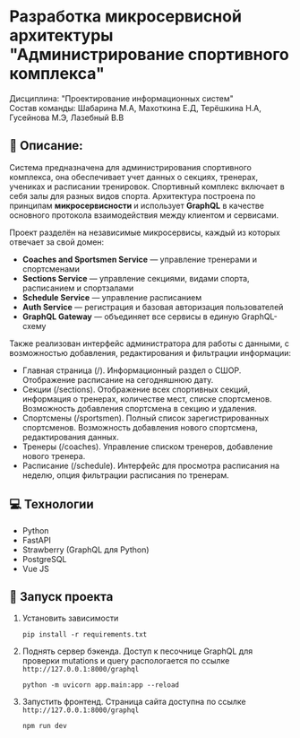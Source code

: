 # Разработка микросервисной архитектуры "Администрирование спортивного комплекса"
Дисциплина: "Проектирование информационных систем" <br>
Состав команды: Шабарина М.А, Махоткина Е.Д, Терёшкина Н.А, Гусейнова М.Э, Лазебный В.В

## 📝 Описание: 
Cистема предназначена для администрирования спортивного комплекса, она обеспечивает учет данных о секциях, тренерах, учениках и расписании тренировок. Спортивный комплекс включает в себя залы для разных видов спорта.
Архитектура построена по принципам **микросервисности** и использует **GraphQL** в качестве основного протокола взаимодействия между клиентом и сервисами.

Проект разделён на независимые микросервисы, каждый из которых отвечает за свой домен:
- **Coaches and Sportsmen Service** — управление тренерами и спортсменами
- **Sections Service** — управление секциями, видами спорта, расписанием и спортзалами
- **Schedule Service** — управление расписанием
- **Auth Service** — регистрация и базовая авторизация пользователей
- **GraphQL Gateway** — объединяет все сервисы в единую GraphQL-схему

Также реализован интерфейс администратора для работы с данными, с возможностью добавления, редактирования и фильтрации информации:
- Главная страница (/). Информационный раздел о СШОР. Отображение расписание на сегодняшнюю дату.
- Секции (/sections). Отображение всех спортивных секций, информация о тренерах, количестве мест, списке спортсменов. Возможность добавления спортсмена в секцию и удаления.
- Спортсмены (/sportsmen). Полный список зарегистрированных спортсменов. Возможность добавления нового спортсмена, редактирования данных.
- Тренеры (/coaches). Управление списком тренеров, добавление нового тренера.
- Расписание (/schedule). Интерфейс для просмотра расписания на неделю, опция фильтрации расписания по тренерам.


## 💻 Технологии
- Python
- FastAPI
- Strawberry (GraphQL для Python)
- PostgreSQL
- Vue JS


## 🚀 Запуск проекта
1. Установить зависимости
   ```
   pip install -r requirements.txt
   ```
2. Поднять сервер бэкенда. Доступ к песочнице GraphQL для проверки mutations и query распологается по ссылке ``` http://127.0.0.1:8000/graphql ```
   ```
   python -m uvicorn app.main:app --reload
   ```
3. Запустить фронтенд. Страница сайта доступна по ссылке ``` http://127.0.0.1:8000/graphql ```
   ```
   npm run dev
   ```
